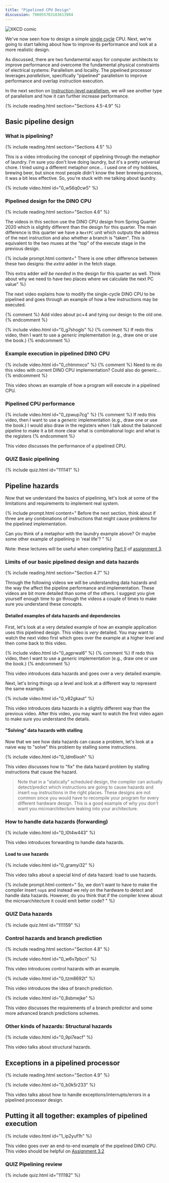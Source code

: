 ```yaml
---
title: "Pipelined CPU Design"
discussion: 796055783183613984
---
```


![XKCD comic](https://imgs.xkcd.com/comics/is_it_worth_the_time.png)

We've now seen how to design a simple [single cycle](../single-cycle) CPU.
Next, we're going to start talking about how to improve its performance and look at a more realistic design.

As discussed, there are two fundamental ways for computer architects to improve performance and overcome the fundamental physical constraints of electrical systems: Parallelism and locality.
The pipelined processor leverages *parallelism*, specifically "pipelined" parallelism to improve performance and overlap instruction execution.

In the next section on [Instruction-level parallelism](../ilp), we will see another type of parallelism and how it can further increase performance.

{% include reading.html section="Sections 4.5-4.9" %}

## Basic pipeline design

### What is pipelining?

{% include reading.html section="Sections 4.5" %}

This is a video introducing the concept of pipelining through the metaphor of laundry.
I'm sure you don't love doing laundry, but it's a pretty universal chore.
I tried using a different metaphor once... I used one of my hobbies, brewing beer, but since most people didn't know the beer brewing process, it was a bit less effective.
So, you're stuck with me talking about laundry.

{% include video.html id="0_w56q0cw5" %}

### Pipelined design for the DINO CPU

{% include reading.html section="Section 4.6" %}

The videos in this section use the DINO CPU design from Spring Quarter 2020 which is slightly different than the design for this quarter.
The main difference is this quarter we have a `NextPC` unit which outputs the address of the next instruction and also whether a branch is "taken".
This is equivalent to the two muxes at the "top" of the execute stage in the previous design.

{% include prompt.html content="
There is one other difference between these two designs: the *extra* adder in the fetch stage.

This extra adder *will be needed* in the design for this quarter as well.
Think about why we need to have two places where we calculate the next PC value"
%}

The next video explains how to modify the single-cycle DINO CPU to be pipelined and goes through an example of how a few instructions may be executed.

{% comment %}
Add video about pc+4 and tying our design to the old one.
{% endcomment  %}

{% include video.html id="0_g7shogls" %}
{% comment %}
If redo this video, then I want to use a *generic* implementation (e.g., draw one or use the book.)
{% endcomment  %}

### Example execution in pipelined DINO CPU

{% include video.html id="0_chtmmxco" %}
{% comment %}
Need to re do this video with current DINO CPU implementation? Could also do generic...
{% endcomment  %}

This video shows an example of how a program will execute in a pipelined CPU.

### Pipelined CPU performance

{% include video.html id="0_zpwup7cg" %}
{% comment %}
If redo this video, then I want to use a *generic* implementation (e.g., draw one or use the book.)
I would also draw in the registers when I talk about the balanced pipeline to make it a bit more clear what is combinational logic and what is the registers
{% endcomment  %}

This video discusses the performance of a pipelined CPU.

### **QUIZ** Basic pipelining

{% include quiz.html id="111141" %}

## Pipeline hazards

Now that we understand the basics of pipelining, let's look at some of the limitations and requirements to implement real system.

{% include prompt.html content="
Before the next section, think about if three are any combinations of instructions that might cause problems for the pipelined implementation.

Can you think of a metaphor with the laundry example above? Or maybe some other example of pipelining in 'real life'?
"
%}

Note: these lectures will be useful when completing [Part II](https://github.com/jlpteaching/dinocpu-wq21/blob/master/assignments/assignment-3.md#part-ii-implementing-forwarding) of [assignment 3](https://github.com/jlpteaching/dinocpu-wq21/blob/master/assignments/assignment-3.md).

### Limits of our basic pipelined design and data hazards

{% include reading.html section="Section 4.7" %}

Through the following videos we will be understanding data hazards and the way the affect the pipeline performance and implementation.
These videos are bit more detailed than some of the others.
I suggest you give yourself enough time to go through the videos a couple of times to make sure you understand these concepts.

#### Detailed examples of data hazards and dependencies

First, let's look at a very detailed example of how an example application uses this pipelined design.
This video is *very* detailed.
You may want to watch the next video first which goes over the example at a higher level and then come back to this video.

{% include video.html id="0_agprwal6" %}
{% comment %}
If redo this video, then I want to use a *generic* implementation (e.g., draw one or use the book.)
{% endcomment  %}

This video introduces data hazards and goes over a very detailed example.

Next, let's bring things up a level and look at a different way to represent the same example.

{% include video.html id="0_v82gkaut" %}

This video introduces data hazards in a slightly different way than the previous video.
After this video, you may want to watch the first video again to make sure you understand the details.

#### "Solving" data hazards with stalling

Now that we see how data hazards can cause a problem, let's look at a naive way to "solve" this problem by stalling some instructions.

{% include video.html id="0_ldm6ixoh" %}

This video discusses how to "fix" the data hazard problem by stalling instructions that cause the hazard.

> Note that in a "statically" scheduled design, the compiler can actually detect/predict which instructions are going to cause hazards and insert `nop` instructions in the right places.
> These designs are not common since you would have to recompile your program for every different hardware design.
> This is a good example of why you don't want you *micro*architecture leaking into your architecture.

### How to handle data hazards (forwarding)

{% include video.html id="0_l0t4w443" %}

This video introduces forwarding to handle data hazards.

#### Load to use hazards

{% include video.html id="0_gramyi32" %}

This video talks about a special kind of data hazard: load to use hazards.

{% include prompt.html content="
So, we don't want to have to make the compiler insert `nop`s and instead we rely on the hardware to detect and handle data hazards.
However, do you think that if the compiler knew about the microarchitecture it could emit better code?
" %}

### **QUIZ** Data hazards

{% include quiz.html id="111159" %}

### Control hazards and branch prediction

{% include reading.html section="Section 4.8" %}

{% include video.html id="0_w6v7pbcn" %}

This video introduces control hazards with an example.

{% include video.html id="0_tzm8692t" %}

This video introduces the idea of branch prediction.

{% include video.html id="0_8sbmejke" %}

This video discusses the requirements of a branch predictor and some more advanced branch predictions schemes.

### Other kinds of hazards: Structural hazards

{% include video.html id="0_9pi7eacf" %}

This video talks about structural hazards.

## Exceptions in a pipelined processor

{% include reading.html section="Section 4.9" %}

{% include video.html id="0_b0k5r233" %}

This video talks about how to handle exceptions/interrupts/errors in a pipelined processor design.

## Putting it all together: examples of pipelined execution

{% include video.html id="1_ip2yuf1h" %}

This video goes over an end-to-end example of the pipelined DINO CPU.
This video should be helpful on [Assignment 3.2](https://github.com/jlpteaching/dinocpu-wq21/blob/master/assignments/assignment-3.md#part-ii-implementing-forwarding)

### **QUIZ** Pipelining review

{% include quiz.html id="111182" %}
